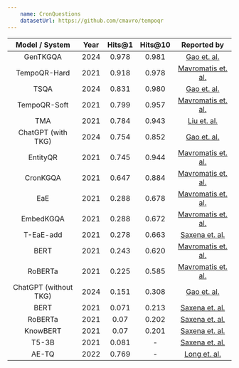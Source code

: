 ```yaml
---
    name: CronQuestions
    datasetUrl: https://github.com/cmavro/tempoqr
---
```


| Model / System | Year | Hits@1 | Hits@10 |                                  Reported by                                  |
| :------------: | :--: | :----: | :-----: | :---------------------------------------------------------------------------: |
|    GenTKGQA    | 2024 | 0.978  |  0.981  |               [Gao et. al.](https://arxiv.org/pdf/2402.16568)                 |
|  TempoQR-Hard  | 2021 | 0.918  |  0.978  |          [Mavromatis et. al.](https://arxiv.org/pdf/2112.05785.pdf)           |
|      TSQA      | 2024 | 0.831  |  0.980  |               [Gao et. al.](https://arxiv.org/pdf/2402.16568)                 |
|  TempoQR-Soft  | 2021 | 0.799  |  0.957  |          [Mavromatis et. al.](https://arxiv.org/pdf/2112.05785.pdf)           |
|      TMA       | 2021 | 0.784  |  0.943  |              [Liu et. al.](https://arxiv.org/pdf/2302.12529.pdf)              |
|ChatGPT (with TKG)| 2024 | 0.754  |  0.852  |               [Gao et. al.](https://arxiv.org/pdf/2402.16568)                 |
|    EntityQR    | 2021 | 0.745  |  0.944  |          [Mavromatis et. al.](https://arxiv.org/pdf/2112.05785.pdf)           |
|    CronKGQA    | 2021 | 0.647  |  0.884  |          [Mavromatis et. al.](https://arxiv.org/pdf/2112.05785.pdf)           |
|      EaE       | 2021 | 0.288  |  0.678  |          [Mavromatis et. al.](https://arxiv.org/pdf/2112.05785.pdf)           |
|   EmbedKGQA    | 2021 | 0.288  |  0.672  |          [Mavromatis et. al.](https://arxiv.org/pdf/2112.05785.pdf)           |
|   T-EaE-add    | 2021 | 0.278  |  0.663  |            [Saxena et. al.](https://arxiv.org/pdf/2106.01515.pdf)             |
|      BERT      | 2021 | 0.243  |  0.620  |          [Mavromatis et. al.](https://arxiv.org/pdf/2112.05785.pdf)           |
|    RoBERTa     | 2021 | 0.225  |  0.585  |          [Mavromatis et. al.](https://arxiv.org/pdf/2112.05785.pdf)           |
|ChatGPT (without TKG)| 2024 | 0.151  |  0.308  |               [Gao et. al.](https://arxiv.org/pdf/2402.16568)                 |
|      BERT      | 2021 | 0.071  |  0.213  |            [Saxena et. al.](https://arxiv.org/pdf/2106.01515.pdf)             |
|    RoBERTa     | 2021 |  0.07  |  0.202  |            [Saxena et. al.](https://arxiv.org/pdf/2106.01515.pdf)             |
|    KnowBERT    | 2021 |  0.07  |  0.201  |            [Saxena et. al.](https://arxiv.org/pdf/2106.01515.pdf)             |
|     T5-3B      | 2021 | 0.081  |    -    |            [Saxena et. al.](https://arxiv.org/pdf/2106.01515.pdf)             |
|     AE-TQ      | 2022 | 0.769  |    -    | [Long et. al.](https://link.springer.com/chapter/10.1007/978-3-031-20891-1_6) |
